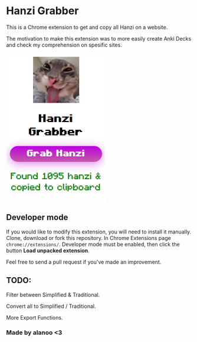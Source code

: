 # Hanzi Grabber
This is a Chrome extension to get and copy all Hanzi on a website.

The motivation to make this extension was to more easily create Anki Decks and check my comprehension on spesific sites.

![alt text](/image.png "hanzi-grabber")

## Developer mode
If you would like to modify this extension, you will need to install it manually. Clone, download or fork this repository. In Chrome Extensions page `chrome://extensions/`. Developer mode must be enabled, then click the button **Load unpacked extension**.

Feel free to send a pull request if you've made an improvement.

## TODO:
Filter between Simplified & Traditional.

Convert all to Simplified / Traditional.

More Export Functions.

### Made by alanoo <3